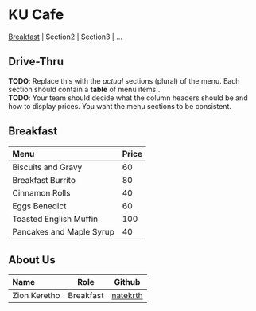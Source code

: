 # KU Cafe

[Breakfast](#breakfast) | Section2 | Section3 | ...

## Drive-Thru

**TODO**: Replace this with the *actual* sections (plural) of the menu.  Each section should contain a **table** of menu items..    
**TODO**: Your team should decide what the column headers should be and how to display prices. You want the menu sections to be consistent.

## Breakfast

| Menu                     | Price    |
|:-------------------------|----------|
| Biscuits and Gravy       | 60       |
| Breakfast Burrito        | 80       |
| Cinnamon Rolls           | 40       |
| Eggs Benedict            | 60       |
| Toasted English Muffin   | 100      |
| Pancakes and Maple Syrup | 40       |

## About Us

| Name      | Role      | Github          |
|:----------|-----------|-----------------|
| Zion Keretho | Breakfast |[natekrth](https://github.com/natekrth)   |

